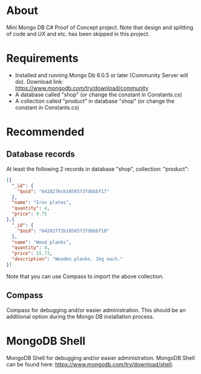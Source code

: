 ﻿# About

Mini Mongo DB C# Proof of Concept project. Note that design and splitting of code and UX and etc. has been skipped in this project.

# Requirements

- Installed and running Mongo Db 6.0.5 or later (Community Server will do). Download link: https://www.mongodb.com/try/download/community
- A database called "shop" (or change the constant in Constants.cs)
- A collection called "product" in database "shop" (or change the constant in Constants.cs)

# Recommended

## Database records

At least the following 2 records in database "shop", collection: "product":

```json
[{
  "_id": {
    "$oid": "6428276cb1050373fdbbbf17"
  },
  "name": "Iron plates",
  "quantity": 4,
  "price": 9.75
},{
  "_id": {
    "$oid": "64282772b1050373fdbbbf18"
  },
  "name": "Wood planks",
  "quantity": 4,
  "price": 15.73,
  "description": "Wooden planks, 1kg each."
}]
```

Note that you can use Compass to import the above collection.

## Compass

Compass for debugging and/or easier administration. This should be an additional option during the Mongo DB installation process.

# MongoDB Shell

MongoDB Shell for debugging and/or easier administration. MongoDB Shell can be found here: https://www.mongodb.com/try/download/shell.